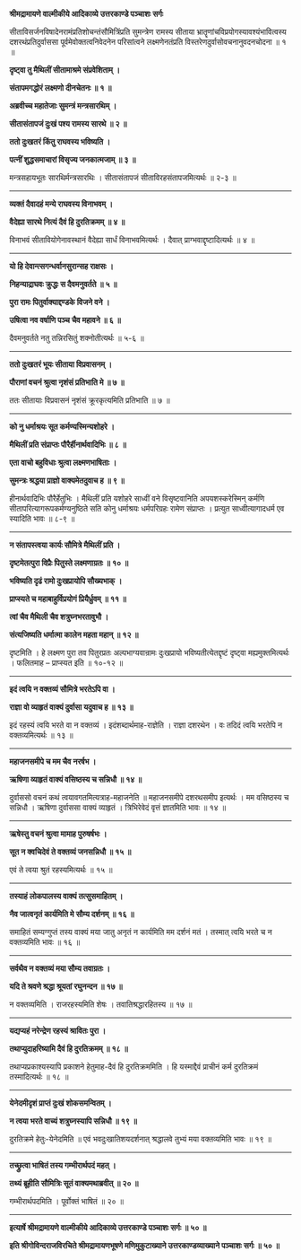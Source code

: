 **श्रीमद्रामायणे वाल्मीकीये आदिकाव्ये उत्तरकाण्डे पञ्चाशः सर्गः**

सीताविसर्जनविषादेनरामंप्रतिशोचन्तंसौमित्रिंप्रति सुमन्त्रेण रामस्य सीताया भ्रातॄणांचविप्रयोगस्यावश्यंभावित्वस्य दशरथंप्रतिदुर्वाससा पूर्वमेवोक्तत्वनिवेदनेन परिसांत्वने लक्ष्मणेनतंप्रति विस्तरेणदुर्वासोवचनानुवदनचोदना ॥ १ ॥

**दृष्ट्वा तु मैथिलीं सीतामाश्रमे संप्रवेशिताम् ।**

**संतापमगद्धोरं लक्ष्मणो दीनचेतनः ॥ १ ॥**

**अब्रवीच्च महातेजाः सुमन्त्रं मन्त्रसारथिम् ।**

**सीतासंतापजं दुःखं पश्य रामस्य सारथे ॥ २ ॥**

**ततो दुःखतरं किंतु राघवस्य भविष्यति ।**

**पत्नीं शुद्धसमाचारां विसृज्य जनकात्मजाम् ॥ ३ ॥**

मन्त्रसहायभूतः सारथिर्मन्त्रसारथिः । सीतासंतापजं सीताविरहसंतापजमित्यर्थः ॥ २-३ ॥

****

**व्यक्तं दैवादहं मन्ये राघवस्य विनाभवम् ।**

**वैदेह्या सारथे नित्यं दैवं हि दुरतिक्रमम् ॥ ४ ॥**

विनाभवं सीतावियोगेनावस्थानं वैदेह्या सार्धं विनाभवमित्यर्थः । दैवात् प्राग्भवाद्दृष्टादित्यर्थः ॥ ४ ॥

****

**यो हि देवान्त्सगन्धर्वानसुरान्सह राक्षसः ।**

**निहन्याद्राघवः क्रुद्धः स दैवमनुवर्तते ॥ ५ ॥**

**पुरा रामः पितुर्वाक्याद्दण्डके विजने वने ।**

**उषित्वा नव वर्षाणि पञ्च चैव महावने ॥ ६ ॥**

दैवमनुवर्तते नतु तन्निरसितुं शक्नोतीत्यर्थः ॥ ५-६ ॥

****

**ततो दुःखतरं भूयः सीताया विप्रवासनम् ।**

**पौराणां वचनं श्रुत्वा नृशंसं प्रतिभाति मे ॥ ७ ॥**

ततः सीतायाः विप्रवासनं नृशंसं क्रूरकृत्यमिति प्रतिभाति ॥ ७ ॥

****

**को नु धर्माश्रयः सूत कर्मण्यस्मिन्यशोहरे ।**

**मैथिलीं प्रति संप्राप्तः पौरैर्हीनार्थवादिभिः ॥ ८ ॥**

**एता वाचो बहुविधाः श्रुत्वा लक्ष्मणभाषिताः ।**

**सुमन्त्रः श्रद्धया प्राज्ञो वाक्यमेतदुवाच ह ॥ ९ ॥**

हीनार्थवादिभिः पौरैर्हेतुभिः । मैथिलीं प्रति यशोहरे साध्वीं वने विसृष्टवानिति अपयशस्करेस्मिन् कर्मणि सीतापरित्यागरूपकर्मण्यनुष्ठिते सति कोनु धर्माश्रयः धर्मपरिग्रहः रामेण संप्राप्तः । प्रत्युत साध्वीत्यागादधर्म एव स्यादिति भावः ॥ ८-९ ॥

****

**न संतापस्त्वया कार्यः सौमित्रे मैथिलीं प्रति ।**

**दृष्टमेतत्पुरा विप्रैः पितुस्ते लक्ष्मणाग्रतः ॥ १० ॥**

**भविष्यति दृढं रामो दुःखप्रायोपि सौख्यभाक् ।**

**प्राप्स्यते च महाबाहुर्विप्रयोगं प्रियैर्ध्रुवम् ॥ ११ ॥**

**त्वां चैव मैथिली चैव शत्रुघ्नभरतावुभौ ।**

**संत्यजिष्यति धर्मात्मा कालेन महता महान् ॥ १२ ॥**

दृष्टमिति । हे लक्ष्मण पुरा तव पितुरप्रतः अल्पभाग्यवान्रामः दुःखप्रायो भविष्यतीत्येतद्दृष्टं दृष्ट्वा मह्यमुक्तमित्यर्थः । फलितमाह – प्राप्स्यत इति ॥ १०-१२ ॥

****

**इदं त्वयि न वक्तव्यं सौमित्रे भरतेऽपि वा ।**

**राज्ञा वो व्याहृतं वाक्यं दुर्वासा यदुवाच ह ॥ १३ ॥**

इदं रहस्यं त्वयि भरते वा न वक्तव्यं । इदंशब्दार्थमाह-राज्ञेति । राज्ञा दशरथेन । वः तदिदं त्वयि भरतेपि न वक्तव्यमित्यर्थः ॥ १३ ॥

****

**महाजनसमीपे च मम चैव नरर्षभ ।**

**ऋषिणा व्याहृतं वाक्यं वसिष्ठस्य च सन्निधौ ॥ १४ ॥**

दुर्वाससो वचनं कथं त्वयावगतमित्यत्राह-महाजनेति ॥ महाजनसमीपे दशरथसमीप इत्यर्थः । मम वसिष्ठस्य च सन्निधौ । ऋषिणा दुर्वाससा वाक्यं व्याहृतं । त्रिभिरेवेदं वृत्तं ज्ञातमिति भावः ॥ १४ ॥

****

**ऋषेस्तु वचनं श्रुत्वा मामाह पुरुषर्षभः ।**

**सूत न क्वचिदेवं ते वक्तव्यं जनसन्निधौ ॥ १५ ॥**

एवं ते त्वया श्रुतं रहस्यमित्यर्थः ॥ १५ ॥

****

**तस्याहं लोकपालस्य वाक्यं तत्सुसमाहितम् ।**

**नैव जात्वनृतं कार्यमिति मे सौम्य दर्शनम् ॥ १६ ॥**

समाहितं सम्यग्गुप्तं तस्य वाक्यं मया जातु अनृतं न कार्यमिति मम दर्शनं मतं । तस्मात् त्वयि भरते च न वक्तव्यमिति भावः ॥ १६ ॥

****

**सर्वथैव न वक्तव्यं मया सौम्य तवाग्रतः ।**

**यदि ते श्रवणे श्रद्धा श्रूयतां रघुनन्दन ॥ १७ ॥**

न वक्तव्यमिति । राजरहस्यमिति शेषः । तवातिश्रद्धारहितस्य ॥ १७ ॥

****

**यद्यप्यहं नरेन्द्रेण रहस्यं श्रावितः पुरा ।**

**तथाप्युदाहरिष्यामि दैवं हि दुरतिक्रमम् ॥ १८ ॥**

तथाप्यप्रकाश्यस्यापि प्रकाशने हेतुमाह-दैवं हि दुरतिक्रममिति । हि यस्माद्दैवं प्राचीनं कर्म दुरतिक्रमं तस्मादित्यर्थः ॥ १८ ॥

****

**येनेदमीदृशं प्राप्तं दुःखं शोकसमन्वितम् ।**

**न त्वया भरते वाच्यं शत्रुघ्नस्यापि सन्निधौ ॥ १९ ॥**

दुरतिक्रमे हेतुः-येनेदमिति ॥ एवं भवदुःखातिशयदर्शनात् श्रद्धालवे तुभ्यं मया वक्तव्यमिति भावः ॥ १९ ॥

****

**तच्छ्रुत्वा भाषितं तस्य गम्भीरार्थपदं महत् ।**

**तथ्यं ब्रूहीति सौमित्रिः सूतं वाक्यमथाब्रवीत् ॥ २० ॥**

गम्भीरार्थपदमिति । पूर्वोक्तं भाषितं ॥ २० ॥

****

**इत्यार्षे श्रीमद्रामायणे वाल्मीकीये आदिकाव्ये उत्तरकाण्डे पञ्चाशः सर्गः ॥ ५० ॥**

**इति श्रीगोविन्दराजविरचिते श्रीमद्रामायणभूषणे मणिमुकुटाख्याने उत्तरकाण्डव्याख्याने पञ्चाशः सर्गः ॥ ५० ॥**
